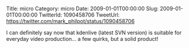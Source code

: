 Title: micro
Category: micro
Date: 2009-01-01T00:00:00
Slug: 2009-01-01T00:00:00
TwitterId: 1090458706
TweetUrl: https://twitter.com/mark_philpot/status/1090458706

I can definitely say now that kdenlive (latest SVN version) is suitable for everyday video production... a few quirks, but a solid product!